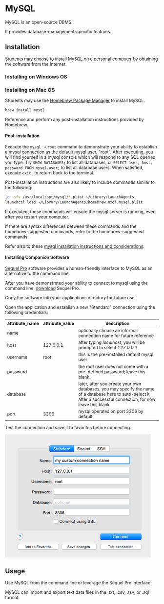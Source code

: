 # MySQL

MySQL is an open-source DBMS.

It provides database-management-specific features.

## Installation

Students may choose to install MySQL on a personal computer by obtaining the software from the Internet.

### Installing on Windows OS

### Installing on Mac OS

Students may use the [Homebrew Package Manager](homebrew-package-manager.md) to install MySQL.

```` sh
brew install mysql
````

Reference and perform any post-installation instructions provided by Homebrew.

#### Post-installation

Execute the `mysql -uroot` command
 to demonstrate your ability to establish a mysql connection
 as the default mysql user, "root". After executing, you will find yourself in a mysql console which will respond to any SQL queries you type. Try `SHOW DATABASES;` to list all databases, or `SELECT user, host, password FROM mysql.user;` to list all database users. When satisfied, execute `exit;` to return back to the  terminal.

Post-installation instructions are also likely to include commands similar to the following:

```` sh
ln -sfv /usr/local/opt/mysql/*.plist ~/Library/LaunchAgents
launchctl load ~/Library/LaunchAgents/homebrew.mxcl.mysql.plist
````

If executed, these commands will ensure the mysql server is running, even after you restart your computer.

If there are syntax differences between these commands and the homebrew-suggested commands, refer to the homebrew-suggested commands.

Refer also to these [mysql installation instructions and considerations](http://data-creative.info/process-documentation/2015/07/18/how-to-set-up-a-mac-development-environment.html#mysql).

#### Installing Companion Software

[Sequel Pro](http://www.sequelpro.com/) software provides
 a human-friendly interface to MySQL as an alternative to the command line.

After you have demonstrated your ability to connect to mysql using the command line, [download](http://www.sequelpro.com/download) Sequel Pro.

Copy the software into your applications directory for future use.

Open the application and establish a new "Standard" connection using the following credentials:

attribute_name | attribute_value | description
--- | --- | ---
name | | optionally choose an informal connection name for future reference
host | 127.0.0.1 | after typing *localhost*, you will be prompted to select *127.0.0.1*
username | root | this is the pre-installed default mysql user
password | | the root user does not come with a pre-defined password; leave this blank.
database | | later, after you create your own databases, you may specify the name of a database here to auto-select it after a successful connection; for now leave this blank
port | 3306 | mysql operates on port 3306 by default


Test the connection and save it to favorites before connecting.

![a screenshot](/resources/images/sequel-pro-root-connection-info.png)

## Usage

Use MySQL from the command line or leverage the Sequel Pro interface.

MySQL can import and export text data files in the .txt, .csv, .tsv, or .sql format.
